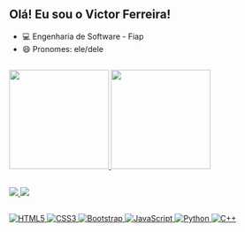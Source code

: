 ## Olá! Eu sou o Victor Ferreira!
- 💻 Engenharia de Software - Fiap
- 😄 Pronomes: ele/dele
##
<div>
  <a href="https://github.com/oVictorFerreira">
  <img height="180em" src="https://github-readme-stats.vercel.app/api?username=oVictorFerreira&show_icons=true&theme=dark&include_all_commits=true&count_private=true">
  <img height="180em" src="https://github-readme-stats.vercel.app/api/top-langs/?username=oVictorFerreira&layout=compact&langs_count=16&theme=dark">
</div>
    
##

<div>
  <a href="https://www.linkedin.com/in/jo%C3%A3o-victor-ferreira-500b71289/"><img src="https://img.shields.io/badge/LinkedIn-0077B5?style=for-the-badge&logo=linkedin&logoColor=white">
  <a href="joao.ferreira362@outlook.com"><img src="https://img.shields.io/badge/Microsoft_Outlook-0078D4?style=for-the-badge&logo=microsoft-outlook&logoColor=white">
</div>

##
    
<div>
  <img src="https://img.shields.io/badge/HTML5-E34F26?style=for-the-badge&logo=html5&logoColor=white" alt="HTML5">
  <img src="https://camo.githubusercontent.com/4eaf7f26830ffa4bc4c4502a24e9be29fa2796208648a805e8f610da811aeb05/68747470733a2f2f63646e2e6a7364656c6976722e6e65742f67682f64657669636f6e732f64657669636f6e2f69636f6e732f637373332f637373332d6f726967696e616c2e737667" alt="CSS3">
  <img src="https://img.shields.io/badge/Bootstrap-563D7C?style=for-the-badge&logo=bootstrap&logoColor=white" alt="Bootstrap">
  <img src="https://img.shields.io/badge/JavaScript-323330?style=for-the-badge&logo=javascript&logoColor=F7DF1E" alt="JavaScript">
  <img src="https://img.shields.io/badge/Python-14354C?style=for-the-badge&logo=python&logoColor=white" alt="Python">
  <img src="https://img.shields.io/badge/C%2B%2B-00599C?style=for-the-badge&logo=c%2B%2B&logoColor=white" alt="C++">
</div>
